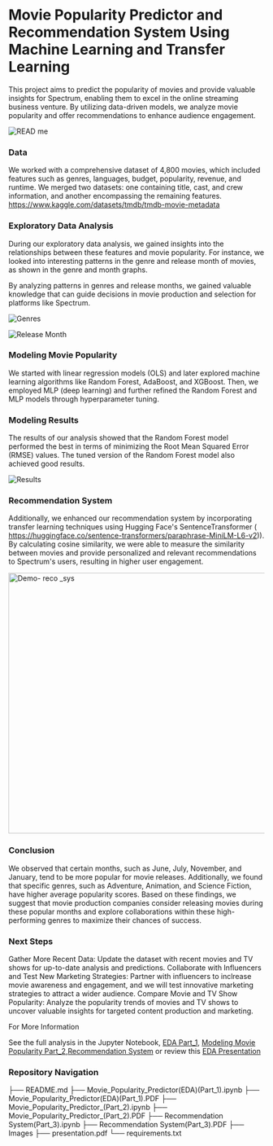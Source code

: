 # Movie Popularity Predictor and Recommendation System Using Machine Learning and Transfer Learning

This project aims to predict the popularity of movies and provide valuable insights for Spectrum, enabling them to excel in the online streaming business venture. By utilizing data-driven models, we analyze movie popularity and offer recommendations to enhance audience engagement.

![READ me](https://github.com/NataliaEde/Movie_Popularity_Predictor-Recommendation-System/assets/44559346/80f93248-4a3c-4186-939f-b57647a4a75b)

### Data

We worked with a comprehensive dataset of 4,800 movies, which included features such as genres, languages, budget, popularity, revenue, and runtime. We merged two datasets: one containing title, cast, and crew information, and another encompassing the remaining features.
https://www.kaggle.com/datasets/tmdb/tmdb-movie-metadata

### Exploratory Data Analysis

During our exploratory data analysis, we gained insights into the relationships between these features and movie popularity. For instance, we looked into  interesting patterns in the genre and release month of movies, as shown in the genre and month graphs.

By analyzing patterns in genres and release months, we gained valuable knowledge that can guide decisions in movie production and selection for platforms like Spectrum.

![Genres](https://github.com/NataliaEde/Movie_Popularity_Predictor-Recommendation-System/assets/44559346/cb349067-b872-4b3a-90e8-388a9912797d)



![Release Month](https://github.com/NataliaEde/Movie_Popularity_Predictor-Recommendation-System/assets/44559346/33a9f8ca-f3f3-4c05-b802-74f3c7320cd9)



### Modeling Movie Popularity

We started with linear regression models (OLS) and later explored machine learning algorithms like Random Forest, AdaBoost, and XGBoost. Then, we employed MLP (deep learning) and further refined the Random Forest and MLP models through hyperparameter tuning.

### Modeling Results

The results of our analysis showed that the Random Forest model performed the best in terms of minimizing the Root Mean Squared Error (RMSE) values. The tuned version of the Random Forest model also achieved good results.

![Results](https://github.com/NataliaEde/Movie_Popularity_Predictor-Recommendation-System/assets/44559346/c06f5715-e88f-4a87-b0d2-9fa1c059c6fb)

### Recommendation System

Additionally, we enhanced our recommendation system by incorporating transfer learning techniques using Hugging Face's SentenceTransformer ( https://huggingface.co/sentence-transformers/paraphrase-MiniLM-L6-v2)). By calculating cosine similarity, we were able to measure the similarity between movies and provide personalized and relevant recommendations to Spectrum's users, resulting in higher user engagement.

<img width="512" alt="Demo- reco _sys" src="https://github.com/NataliaEde/Movie_Popularity_Predictor-Recommendation-System/assets/44559346/c94379a0-0be3-407a-bcdb-ca5da610564c">


### Conclusion

We observed that certain months, such as June, July, November, and January, tend to be more popular for movie releases. Additionally, we found that specific genres, such as Adventure, Animation, and Science Fiction, have higher average popularity scores. Based on these findings, we suggest that movie production companies consider releasing movies during these popular months and explore collaborations within these high-performing genres to maximize their chances of success.



### Next Steps
Gather More Recent Data: Update the dataset with recent movies and TV shows for up-to-date analysis and predictions.
Collaborate with Influencers and Test New Marketing Strategies: Partner with influencers to inclrease movie awareness and engagement, and we will  test innovative marketing strategies to attract a wider audience.
Compare Movie and TV Show Popularity: Analyze the popularity trends of movies and TV shows to uncover valuable insights for targeted content production and marketing.


For More Information

See the full analysis in the Jupyter Notebook, [EDA Part_1](URL), [Modeling Movie Popularity Part_2](URL),[Recommendation System](URL) or review this [EDA Presentation](URL)

### Repository Navigation

├── README.md
├── Movie_Popularity_Predictor(EDA)(Part_1).ipynb
├── Movie_Popularity_Predictor(EDA)(Part_1).PDF
├── Movie_Popularity_Predictor_(Part_2).ipynb
├──  Movie_Popularity_Predictor_(Part_2).PDF
├── Recommendation System(Part_3).ipynb
├── Recommendation System(Part_3).PDF
├── Images
├── presentation.pdf
└── requirements.txt
